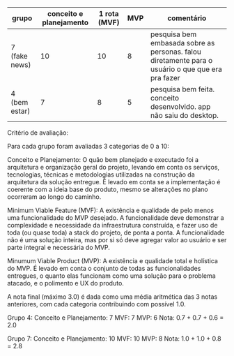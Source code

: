 | grupo         | conceito e planejamento | 1 rota (MVF) | MVP | comentário                                                                                        |
| ------------- | ----------------------- | ------------ | --- | ------------------------------------------------------------------------------------------------- |
| 7 (fake news) | 10                      | 10           | 8   | pesquisa bem embasada sobre as personas. falou diretamente para o usuário o que que era pra fazer |
| 4 (bem estar) | 7                       | 8            | 5   | pesquisa bem feita. conceito desenvolvido. app não saiu do desktop.                               |

Critério de avaliação: 

Para cada grupo foram avaliadas 3 categorias de 0 a 10:

Conceito e Planejamento: O quão bem planejado e executado foi a arquitetura e organização geral do projeto, levando em conta os serviços, tecnologias, técnicas e metodologias utilizadas na construção da arquitetura da solução entregue. É levado em conta se a implementação é coerente com a ideia base do produto, mesmo se alterações no plano ocorreram ao longo do caminho.

Minimum Viable Feature (MVF): A existência e qualidade de pelo menos uma funcionalidade do MVP desejado. A funcionalidade deve demonstrar a complexidade e necessidade da infraestrutura construída, e fazer uso de toda (ou quase toda) a stack do projeto, de ponta a ponta. A funcionalidade não é uma solução inteira, mas por si só deve agregar valor ao usuário e ser parte integral e necessária do MVP.

Minumum Viable Product (MVP): A existência e qualidade total e holística do MVP. É levado em conta o conjunto de todas as funcionalidades entregues, o quanto elas funcionam como uma solução para o problema atacado, e o polimento e UX do produto.

A nota final (máximo 3.0) é dada como uma média aritmética das 3 notas anteriores, com cada categoria contribuindo com possível 1.0.

Grupo 4: 
Conceito e Planejamento: 7
MVF: 7
MVP: 6
Nota: 0.7 + 0.7 + 0.6 = 2.0

Grupo 7:
Conceito e Planejamento: 10
MVF: 10
MVP: 8
Nota: 1.0 + 1.0 + 0.8 = 2.8


